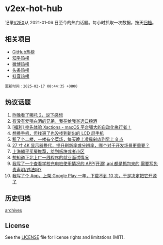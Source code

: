 # v2ex-hot-hub

 记录[V2EX](https://www.v2ex.com/)从 2021-01-06 日至今的热门话题。每小时抓取一次数据，按天[归档](archives)。
 
 ## 相关项目

- [GitHub热榜](https://github.com/snaildev/github-hot-hub)
- [知乎热榜](https://github.com/snaildev/zhihu-hot-hub)
- [微博热榜](https://github.com/snaildev/weibo-hot-hub)
- [头条热榜](https://github.com/snaildev/toutiao-hot-hub)
- [抖音热榜](https://github.com/snaildev/douyin-hot-hub)


 `更新时间：2025-02-17 08:44:35 +0800`

## 热议话题

1. [昨晚看了哪吒 2，说下感想](https://www.v2ex.com/t/1111723)
1. [有没有爱喝白酒的兄弟，我在给我爸选口粮酒](https://www.v2ex.com/t/1111742)
1. [[福利] 抢先体验 Xactions - macOS 平台强大的自动化执行者！](https://www.v2ex.com/t/1111805)
1. [想换手机，但找遍了也没找到新出的 LCD 屏手机](https://www.v2ex.com/t/1111754)
1. [租了个二楼，一楼有个菜场，每天晚上凌晨剁肉到早上 8 点](https://www.v2ex.com/t/1111725)
1. [27 寸 4K 显示器换代，提升刷新率或分辨率，哪个对于开发场景更重要？](https://www.v2ex.com/t/1111778)
1. [上海躺平买房推荐，给到板块或者小区](https://www.v2ex.com/t/1111736)
1. [想知道下北上广一线程序的就业面试情况](https://www.v2ex.com/t/1111760)
1. [我写了一个查看学校充电桩使用情况的 APP(开源),api 都是抓包来的,需要写免责声明/违法吗?](https://www.v2ex.com/t/1111767)
1. [我写了个 App，上架 Google Play 一年，下载不到 10 次，于是决定把它开源了](https://www.v2ex.com/t/1111761)

## 历史归档

[archives](archives)

## License

See the [LICENSE](LICENSE) file for license rights and limitations (MIT).
